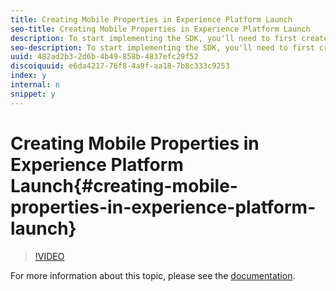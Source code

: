 ```yaml
---
title: Creating Mobile Properties in Experience Platform Launch
seo-title: Creating Mobile Properties in Experience Platform Launch
description: To start implementing the SDK, you'll need to first create a mobile property in Adobe Experience Platform Launch. You'll setup configuration required by the Mobile Core and any extensions you add, and then publish the configuration into an Environment. When you implement the SDK in your app, you'll reference the Environment to get going. This video walks you through the process.
seo-description: To start implementing the SDK, you'll need to first create a mobile property in Adobe Experience Platform Launch. You'll setup configuration required by the Mobile Core and any extensions you add, and then publish the configuration into an Environment. When you implement the SDK in your app, you'll reference the Environment to get going. This video walks you through the process.
uuid: 482ad2b3-2d6b-4b49-858b-4837efc29f52
discoiquuid: e6da4217-76f8-4a9f-aa18-7b8c333c9253
index: y
internal: n
snippet: y
---
```


# Creating Mobile Properties in Experience Platform Launch{#creating-mobile-properties-in-experience-platform-launch}

>[!VIDEO](https://video.tv.adobe.com/v/26264/?quality=12)

For more information about this topic, please see the [documentation](https://aep-sdks.gitbook.io/docs/).

